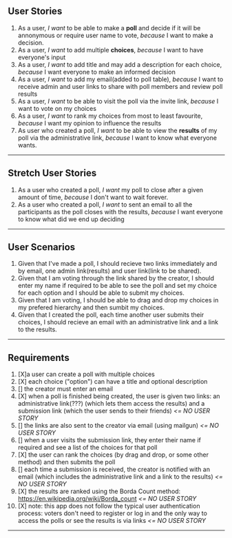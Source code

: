 ## User Stories
1. As a user, *I want* to be able to make a **poll** and decide if it will be annonymous or require user name to vote, *because* I want to make a decision.
2. As a user, *I want* to add multiple **choices**, *because* I want to have everyone's input
3. As a user, *I want* to add title and may add a description for each choice, *because* I want everyone to make an informed decision
4. As a user, *I want* to add my email(added to poll table), *because* I want to receive admin and user links to share with poll members and review poll results
5. As a user, *I want* to be able to visit the poll via the invite link, *because* I want to vote on my choices
6. As a user, *I want* to rank my choices from most to least favourite, *because* I want my opinion to influence the results
7. As user who created a poll, *I want* to be able to view the **results** of my poll via the administrative link, *because* I want to know what everyone wants.

-----------------------------------
## Stretch User Stories
1. As a user who created a poll, *I want* my poll to close after a given amount of time, *because* I don't want to wait forever.
2. As a user who created a poll, *I want* to sent an email to all the participants as the poll closes with the results, *because* I want everyone to know what did we end up deciding

-----------------------------------

## User Scenarios
1. Given that I've made a poll, I should recieve two links immediately and by email, one admin link(results) and user link(link to be shared). 
2. Given that I am voting through the link shared by the creator, I should enter my name if required to be able to see the poll and set my choice for each option and I should be able to submit my choices. 
3. Given that I am voting, I should be able to drag and drop my choices in my prefered hierarchy and then sumbit my choices.
4. Given that I created the poll, each time another user submits their choices, I should recieve an email with an administrative link and a link to the results.  

----------------------------------

## Requirements
1. [X]a user can create a poll with multiple choices
2. [X] each choice ("option") can have a title and optional description
3. [] the creator must enter an email
4. [X] when a poll is finished being created, the user is given two links: an administrative link(???) (which lets them access the results) and a submission link (which the user sends to their friends) *<= NO USER STORY*
5. [] the links are also sent to the creator via email (using mailgun) *<= NO USER STORY*
6. [] when a user visits the submission link, they enter their name if required and see a list of the choices for that poll
7. [X] the user can rank the choices (by drag and drop, or some other method) and then submits the poll
8. [] each time a submission is received, the creator is notified with an email (which includes the administrative link and a link to the results) *<= NO USER STORY*
9. [X] the results are ranked using the Borda Count method: https://en.wikipedia.org/wiki/Borda_count *<= NO USER STORY*
10. [X] note: this app does not follow the typical user authentication process: voters don't need to register or log in and the only way to access the polls or see the results is via links *<= NO USER STORY*

------------------------------------








